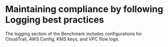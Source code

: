 # Maintaining compliance by following Logging best practices

The logging section of the Benchmark includes configurations for CloudTrail, AWS Config, KMS keys, and VPC flow logs.


<!-- ##DOCS-SOURCER-START
{"sourcePlugin":"local-copier","hash":"39456528af509fa05ddd582fa6983d8f"}
##DOCS-SOURCER-END -->
